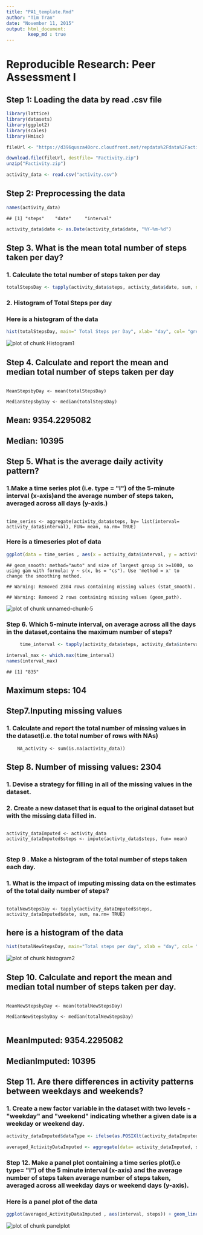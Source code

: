 ```yaml
---
title: "PA1_template.Rmd"
author: "Tim Tran"
date: "November 11, 2015"
output: html_document:
        keep_md : true
---
```


# Reproducible Research: Peer Assessment I

## Step 1:  Loading the data by read .csv file


```r
library(lattice)
library(datasets)
library(ggplot2)
library(scales)
library(Hmisc)
```




```r
fileUrl <- "https://d396qusza40orc.cloudfront.net/repdata%2Fdata%2Factivity.zip"

download.file(fileUrl, destfile= "Factivity.zip")
unzip("Factivity.zip")

activity_data <- read.csv("activity.csv")
```
## Step 2: Preprocessing the data


```r
names(activity_data)
```

```
## [1] "steps"    "date"     "interval"
```

```r
activity_data$date <- as.Date(activity_data$date, "%Y-%m-%d")
```

## Step 3. What is the mean total number of steps taken per day?
###        1. Calculate the total number of steps taken per day

  


```r
totalStepsDay <- tapply(activity_data$steps, activity_data$date, sum, na.rm= TRUE)
```

###        2. Histogram of Total Steps per day

###        Here is a histogram of the data

```r
hist(totalStepsDay, main=" Total Steps per Day", xlab= "day", col= "green")
```

![plot of chunk Histogram1](figure/Histogram1-1.png) 


## Step 4.  Calculate and report the mean and median total number of steps             taken per day


```{ r, echo=TRUE}

MeanStepsbyDay <- mean(totalStepsDay)

MedianStepsbyDay <- median(totalStepsDay)

```

## Mean: 9354.2295082 
## Median: 10395



## Step 5.  What is the average daily activity pattern?
       
###         1.Make a time series plot (i.e. type = "l") of the 5-minute                 interval (x-axis)and the average number of steps taken,                   averaged across all days (y-axis.)

      
```{ r, echo=TRUE}

time_series <- aggregate(activity_data$steps, by= list(interval= activity_data$interval), FUN= mean, na.rm= TRUE)

```


### Here is a timeseries plot of data

```r
ggplot(data = time_series , aes(x = activity_data$interval, y = activity_data$steps ))+ geom_line() + xlab("5-minute interval") + ylab("Average number of steps taken") + geom_smooth(method= "auto")
```

```
## geom_smooth: method="auto" and size of largest group is >=1000, so using gam with formula: y ~ s(x, bs = "cs"). Use 'method = x' to change the smoothing method.
```

```
## Warning: Removed 2304 rows containing missing values (stat_smooth).
```

```
## Warning: Removed 2 rows containing missing values (geom_path).
```

![plot of chunk unnamed-chunk-5](figure/unnamed-chunk-5-1.png) 



###   Step 6.  Which 5-minute interval, on average across all the days in the             dataset,contains the maximum number of steps?


```r
     time_interval <- tapply(activity_data$steps, activity_data$interval, mean, na.rm= TRUE)

interval_max <- which.max(time_interval)
names(interval_max)
```

```
## [1] "835"
```
     
## Maximum steps: 104


     
##  Step7.Inputing missing values
###        1. Calculate and report the total number of missing values in                the dataset(i.e. the total number of rows with NAs)


``` { r, echo= TRUE}
    NA_activity <- sum(is.na(activity_data))

```

##  Step 8. Number of missing values: 2304


###        1.  Devise a strategy for filling in all of the missing values                in the dataset.

###        2. Create a new dataset that is equal to the original dataset                  but with the missing data filled in.

```{ r, echo=TRUE}

activity_dataImputed <- activity_data
activity_dataImputed$steps <- impute(activty_data$steps, fun= mean)
      

```



###  Step 9 .  Make a histogram of the total number of steps taken each                  day.
###           1. What is the impact of imputing missing data on the                        estimates of the total daily number of steps?

```{ r, echo= TRUE}

totalNewStepsDay <- tapply(activity_dataImputed$steps, activity_dataImputed$date, sum, na.rm= TRUE)

```


##          here is a histogram of the data

```r
hist(totalNewStepsDay, main="Total steps per day", xlab = "day", col= "red")
```

![plot of chunk histogram2](figure/histogram2-1.png) 


##  Step 10. Calculate and report the mean and median total number of steps taken per day.

```{ r, echo= TRUE}

MeanNewStepsbyDay <- mean(totalNewStepsDay)

MedianNewStepsbyDay <- median(totalNewStepsDay)


```

## MeanImputed:   9354.2295082
## MedianImputed: 10395



##  Step 11.  Are there differences in activity patterns between weekdays and weekends?
###          1.  Create a new factor variable in the dataset with two levels - "weekday" and "weekend" indicating whether a given date is a weekday or weekend day.



```r
activity_dataImputed$dataType <- ifelse(as.POSIXlt(activity_dataImputed$date)$wday %in% c(0,6), 'weekend', 'weekday')

averaged_ActivityDataImputed <- aggregate(data= activity_dataImputed, steps~interval+dataType, mean)
```

###  Step 12. Make a panel plot containing a time series plot(i.e type= "l") of the 5 minute interval (x-axis) and the average number of steps taken average number of steps taken, averaged across all weekday days or weekend days (y-axis).


###     Here is a panel plot of the data

```r
ggplot(averaged_ActivityDataImputed , aes(interval, steps)) + geom_line()+ facet_grid(dataType ~ .)+ xlab("5 minute interval") + ylab("Average number of steps")
```

![plot of chunk panelplot](figure/panelplot-1.png) 




